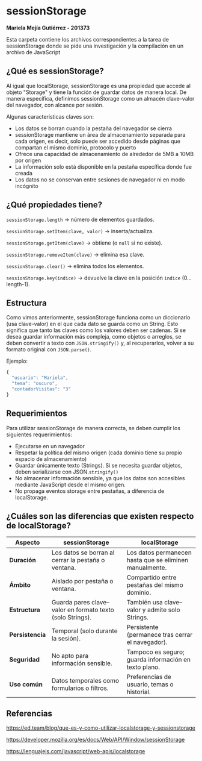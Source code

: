 # sessionStorage 
<strong> Mariela Mejía Gutiérrez - 201373 </strong>

Esta carpeta contiene los archivos correspondientes a la tarea de sessionStorage donde se pide una investigación y la compilación en un archivo de JavaScript

## ¿Qué es sessionStorage? 
Al igual que localStorage, sessionStorage es una propiedad que accede al objeto "Storage" y tiene la función de guardar datos de manera local. De manera específica, definimos sessionStorage como un almacén clave–valor del navegador, con alcance por sesión.

Algunas características claves son: 
- Los datos se borran cuando la pestaña del navegador se cierra
- sessionStorage mantiene un área de almacenamiento separada para cada origen, es decir, solo puede ser accedido desde páginas que compartan el mismo dominio, protocolo y puerto
- Ofrece una capacidad de almacenamiento de alrededor de 5MB a 10MB por origen
- La información solo está disponible en la pestaña específica donde fue creada
- Los datos no se conservan entre sesiones de navegador ni en modo incógnito

## ¿Qué propiedades tiene? 
`sessionStorage.length` → número de elementos guardados.

`sessionStorage.setItem(clave, valor)` → inserta/actualiza.

`sessionStorage.getItem(clave)` → obtiene (o `null` si no existe).

`sessionStorage.removeItem(clave)` → elimina esa clave.

`sessionStorage.clear()` → elimina todos los elementos.

`sessionStorage.key(indice)` → devuelve la clave en la posición `indice` (0…length-1).

## Estructura
Como vimos anteriormente, sessionStorage funciona como un diccionario (usa clave-valor) en el que cada dato se guarda como un String. Esto significa que tanto las claves como los valores deben ser cadenas. Si se desea guardar información más compleja, como objetos o arreglos, se deben convertir a texto con `JSON.stringify()` y, al recuperarlos, volver a su formato original con `JSON.parse()`.

Ejemplo:
```js
{
  "usuario": "Mariela",
  "tema": "oscuro",
  "contadorVisitas": "3"
}
```

## Requerimientos
Para utilizar sessionStorage de manera correcta, se deben cumplir los siguientes requerimientos: 
- Ejecutarse en un navegador 
- Respetar la política del mismo origen (cada dominio tiene su propio espacio de almacenamiento)
- Guardar únicamente texto (Strings). Si se necesita guardar objetos, deben serializarse con JSON.`stringify()`
- No almacenar información sensible, ya que los datos son accesibles mediante JavaScript desde el mismo origen.
- No propaga eventos storage entre pestañas, a diferencia de localStorage.

## ¿Cuáles son las diferencias que existen respecto de localStorage? 
<table>
  <thead>
    <tr>
      <th>Aspecto</th>
      <th>sessionStorage</th>
      <th>localStorage</th>
    </tr>
  </thead>
  <tbody>
    <tr>
      <td><b>Duración</b></td>
      <td>Los datos se borran al cerrar la pestaña o ventana.</td>
      <td>Los datos permanecen hasta que se eliminen manualmente.</td>
    </tr>
    <tr>
      <td><b>Ámbito</b></td>
      <td>Aislado por pestaña o ventana.</td>
      <td>Compartido entre pestañas del mismo dominio.</td>
    </tr>
    <tr>
      <td><b>Estructura</b></td>
      <td>Guarda pares clave–valor en formato texto (solo Strings).</td>
      <td>También usa clave–valor y admite solo Strings.</td>
    </tr>
    <tr>
      <td><b>Persistencia</b></td>
      <td>Temporal (solo durante la sesión).</td>
      <td>Persistente (permanece tras cerrar el navegador).</td>
    </tr>
    <tr>
      <td><b>Seguridad</b></td>
      <td>No apto para información sensible.</td>
      <td>Tampoco es seguro; guarda información en texto plano.</td>
    </tr>
    <tr>
      <td><b>Uso común</b></td>
      <td>Datos temporales como formularios o filtros.</td>
      <td>Preferencias de usuario, temas o historial.</td>
    </tr>
  </tbody>
</table>


## Referencias 
https://ed.team/blog/que-es-y-como-utilizar-localstorage-y-sessionstorage

https://developer.mozilla.org/es/docs/Web/API/Window/sessionStorage

https://lenguajejs.com/javascript/web-apis/localstorage 

